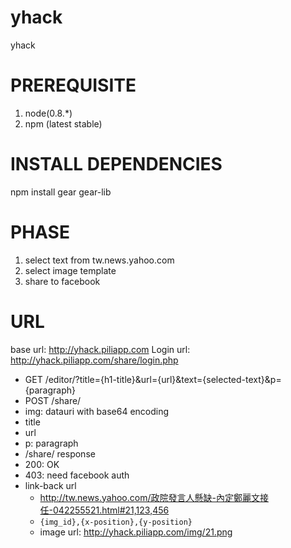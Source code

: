 yhack
=====

yhack

PREREQUISITE
============
1. node(0.8.\*)
2. npm (latest stable)

INSTALL DEPENDENCIES
====================
npm install gear gear-lib

PHASE
====
1. select text from tw.news.yahoo.com
2. select image template
3. share to facebook


URL
====
base url: http://yhack.piliapp.com
Login url: http://yhack.piliapp.com/share/login.php
*  GET /editor/?title={h1-title}&url={url}&text={selected-text}&p={paragraph}
*  POST /share/
  * img: datauri with base64 encoding
  * title
  * url
  * p: paragraph
*  /share/ response
  * 200: OK
  * 403: need facebook auth
* link-back url
  * http://tw.news.yahoo.com/政院發言人懸缺-內定鄭麗文接任-042255521.html#21,123,456
  * ```{img_id},{x-position},{y-position}```
  * image url: http://yhack.piliapp.com/img/21.png

